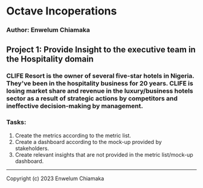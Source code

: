 # Octave Incoperations
### Author: Enwelum Chiamaka

## Project 1: Provide Insight to the executive team in the Hospitality domain
### CLIFE Resort is the owner of several five-star hotels in Nigeria. They've been in the hospitality business for 20 years. CLIFE is losing market share and revenue in the luxury/business hotels sector as a result of strategic actions by competitors and ineffective decision-making by management.
### Tasks:
1. Create the metrics according to the metric list.
2. Create a dashboard according to the mock-up provided by stakeholders.
3. Create relevant insights that are not provided in the metric list/mock-up dashboard.


---

Copyright (c) 2023 Enwelum Chiamaka
